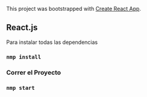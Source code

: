 This project was bootstrapped with [Create React App](https://github.com/facebook/create-react-app).

## React.js

Para instalar todas las dependencias 

### `nmp install`

### Correr el Proyecto
### `nmp start`
